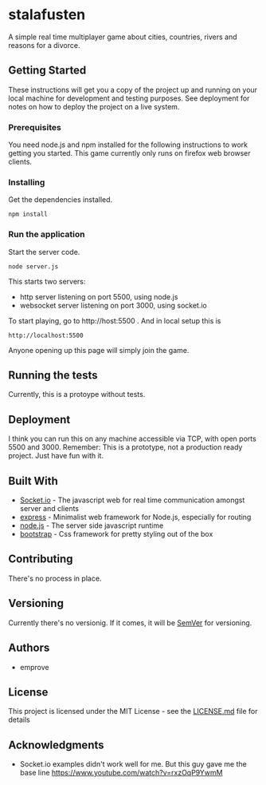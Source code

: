# stalafusten
A simple real time multiplayer game about cities, countries, rivers and reasons for a divorce.


## Getting Started

These instructions will get you a copy of the project up and running on your local machine for development and testing purposes. See deployment for notes on how to deploy the project on a live system.

### Prerequisites

You need node.js and npm installed for the following instructions to work getting you started. This game currently only runs on firefox web browser clients.


### Installing

Get the dependencies installed.

```
npm install
```

### Run the application
Start the server code.

```
node server.js
```

This starts two servers:
* http server listening on port 5500, using node.js
* websocket server listening on port 3000, using socket.io

To start playing, go to http://host:5500 . And in local setup this is

```
http://localhost:5500
```

Anyone opening up this page will simply join the game.

## Running the tests

Currently, this is a protoype without tests.


## Deployment

I think you can run this on any machine accessible via TCP, with open ports 5500 and 3000. Remember: This is a prototype, not a production ready project. Just have fun with it.

## Built With

* [Socket.io](https://socket.io/) - The javascript web for real time communication amongst server and clients 
* [express](https://expressjs.com/) - Minimalist web framework for Node.js, especially for routing
* [node.js](https://nodejs.org/) - The server side javascript runtime
* [bootstrap](https://getbootstrap.com/) - Css framework for pretty styling out of the box

## Contributing

There's no process in place.

## Versioning

Currently there's no versionig. If it comes, it will be  [SemVer](http://semver.org/) for versioning.

## Authors

* emprove


## License

This project is licensed under the MIT License - see the [LICENSE.md](LICENSE.md) file for details

## Acknowledgments

* Socket.io examples didn't work well for me. But this guy gave me the base line https://www.youtube.com/watch?v=rxzOqP9YwmM



